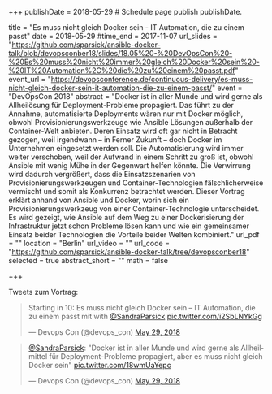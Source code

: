 +++
publishDate = 2018-05-29  # Schedule page publish publishDate.

title = "Es muss nicht gleich Docker sein - IT Automation, die zu einem passt"
date = 2018-05-29
#time_end = 2017-11-07
url_slides = "https://github.com/sparsick/ansible-docker-talk/blob/devopsconber18/slides/18.05%20-%20DevOpsCon%20-%20Es%20muss%20nicht%20immer%20gleich%20Docker%20sein%20-%20IT%20Automation%2C%20die%20zu%20einem%20passt.pdf"
event_url = "https://devopsconference.de/continuous-delivery/es-muss-nicht-gleich-docker-sein-it-automation-die-zu-einem-passt/"
event = "DevOpsCon 2018"
abstract = "Docker ist in aller Munde und wird gerne als Allheilösung für Deployment-Probleme propagiert. Das führt zu der Annahme, automatisierte Deployments wären nur mit Docker möglich, obwohl Provisionierungswerkzeuge wie Ansible Lösungen außerhalb der Container-Welt anbieten. Deren Einsatz wird oft gar nicht in Betracht gezogen, weil irgendwann – in Ferner Zukunft – doch Docker im Unternehmen eingesetzt werden soll. Die Automatisierung wird immer weiter verschoben, weil der Aufwand in einem Schritt zu groß ist, obwohl Ansible mit wenig Mühe in der Gegenwart helfen könnte. Die Verwirrung wird dadurch vergrößert, dass die Einsatzszenarien von Provisionierungswerkzeugen und Container-Technologien fälschlicherweise vermischt und somit als Konkurrenz betrachtet werden. Dieser Vortrag erklärt anhand von Ansible und Docker, worin sich ein Provisionierungswerkzeug von einer Container-Technologie unterscheidet. Es wird gezeigt, wie Ansible auf dem Weg zu einer Dockerisierung der Infrastruktur jetzt schon Probleme lösen kann und wie ein gemeinsamer Einsatz beider Technologien die Vorteile beider Welten kombiniert."
url_pdf = ""
location = "Berlin"
url_video = ""
url_code = "https://github.com/sparsick/ansible-docker-talk/tree/devopsconber18"
selected = true
abstract_short = ""
math = false

+++

Tweets zum Vortrag:

<blockquote class="twitter-tweet" data-partner="tweetdeck"><p lang="de" dir="ltr">Starting in 10: Es muss nicht gleich Docker sein – IT Automation, die zu einem passt mit with <a href="https://twitter.com/SandraParsick?ref_src=twsrc%5Etfw">@SandraParsick</a> <a href="https://t.co/i2SbLNYkGg">pic.twitter.com/i2SbLNYkGg</a></p>&mdash; Devops Con (@devops_con) <a href="https://twitter.com/devops_con/status/1001370075956473857?ref_src=twsrc%5Etfw">May 29, 2018</a></blockquote>
<script async src="https://platform.twitter.com/widgets.js" charset="utf-8"></script>

<blockquote class="twitter-tweet" data-partner="tweetdeck"><p lang="de" dir="ltr"><a href="https://twitter.com/SandraParsick?ref_src=twsrc%5Etfw">@SandraParsick</a>: &quot;Docker ist in aller Munde und wird gerne als Allheilmittel für Deployment-Probleme propagiert, aber es muss nicht gleich Docker sein&quot; <a href="https://t.co/18wmUaYepc">pic.twitter.com/18wmUaYepc</a></p>&mdash; Devops Con (@devops_con) <a href="https://twitter.com/devops_con/status/1001377287718211584?ref_src=twsrc%5Etfw">May 29, 2018</a></blockquote>
<script async src="https://platform.twitter.com/widgets.js" charset="utf-8"></script>
